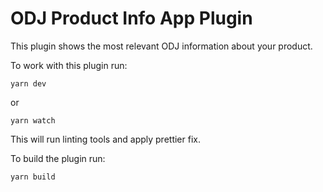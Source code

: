 # ODJ Product Info App Plugin

This plugin shows the most relevant ODJ information about your product.

To work with this plugin run:
```
yarn dev
```

or
```
yarn watch
```

This will run linting tools and apply prettier fix.

To build the plugin run:
```
yarn build
```
